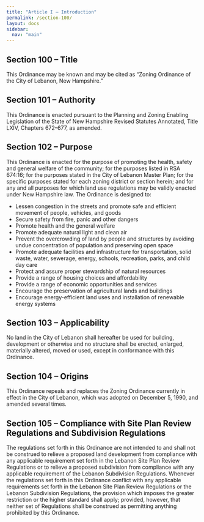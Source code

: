 ```yaml
---
title: "Article I – Introduction"
permalink: /section-100/
layout: docs
sidebar:
  nav: "main"
---
```


## Section 100 – Title  
This Ordinance may be known and may be cited as “Zoning Ordinance of the City of Lebanon, New Hampshire.”

## Section 101 – Authority  
This Ordinance is enacted pursuant to the Planning and Zoning Enabling Legislation of the State of New Hampshire Revised Statutes Annotated, Title LXIV, Chapters 672–677, as amended.

## Section 102 – Purpose  
This Ordinance is enacted for the purpose of promoting the health, safety and general welfare of the community; for the purposes listed in RSA 674:16; for the purposes stated in the City of Lebanon Master Plan; for the specific purposes stated for each zoning district or section herein; and for any and all purposes for which land use regulations may be validly enacted under New Hampshire law. The Ordinance is designed to:  
- Lessen congestion in the streets and promote safe and efficient movement of people, vehicles, and goods  
- Secure safety from fire, panic and other dangers  
- Promote health and the general welfare  
- Promote adequate natural light and clean air  
- Prevent the overcrowding of land by people and structures by avoiding undue concentration of population and preserving open space  
- Promote adequate facilities and infrastructure for transportation, solid waste, water, sewerage, energy, schools, recreation, parks, and child day care  
- Protect and assure proper stewardship of natural resources  
- Provide a range of housing choices and affordability  
- Provide a range of economic opportunities and services  
- Encourage the preservation of agricultural lands and buildings  
- Encourage energy-efficient land uses and installation of renewable energy systems  

## Section 103 – Applicability  
No land in the City of Lebanon shall hereafter be used for building, development or otherwise and no structure shall be erected, enlarged, materially altered, moved or used, except in conformance with this Ordinance.

## Section 104 – Origins  
This Ordinance repeals and replaces the Zoning Ordinance currently in effect in the City of Lebanon, which was adopted on December 5, 1990, and amended several times.

## Section 105 – Compliance with Site Plan Review Regulations and Subdivision Regulations  
The regulations set forth in this Ordinance are not intended to and shall not be construed to relieve a proposed land development from compliance with any applicable requirement set forth in the Lebanon Site Plan Review Regulations or to relieve a proposed subdivision from compliance with any applicable requirement of the Lebanon Subdivision Regulations. Whenever the regulations set forth in this Ordinance conflict with any applicable requirements set forth in the Lebanon Site Plan Review Regulations or the Lebanon Subdivision Regulations, the provision which imposes the greater restriction or the higher standard shall apply; provided, however, that neither set of Regulations shall be construed as permitting anything prohibited by this Ordinance.

